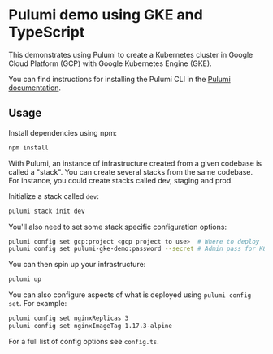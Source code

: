 # Pulumi demo using GKE and TypeScript

This demonstrates using Pulumi to create a Kubernetes cluster in Google Cloud
Platform (GCP) with Google Kubernetes Engine (GKE).

You can find instructions for installing the Pulumi CLI in the [Pulumi
documentation](https://www.pulumi.com/docs/get-started/).

## Usage

Install dependencies using npm:

```bash
npm install
```

With Pulumi, an instance of infrastructure created from a given codebase is
called a "stack". You can create several stacks from the same codebase. For
instance, you could create stacks called dev, staging and prod.

Initialize a stack called `dev`:

```bash
pulumi stack init dev
```

You'll also need to set some stack specific configuration options:

```bash
pulumi config set gcp:project <gcp project to use>  # Where to deploy
pulumi config set pulumi-gke-demo:password --secret # Admin pass for K8s
```

You can then spin up your infrastructure:

```bash
pulumi up
```

You can also configure aspects of what is deployed using `pulumi config set`.
For example:

```bash
pulumi config set nginxReplicas 3
pulumi config set nginxImageTag 1.17.3-alpine
```

For a full list of config options see `config.ts`.
